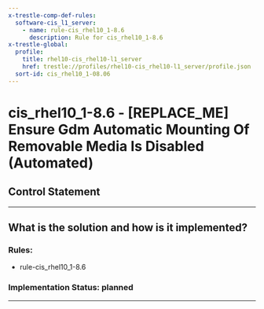 ```yaml
---
x-trestle-comp-def-rules:
  software-cis_l1_server:
    - name: rule-cis_rhel10_1-8.6
      description: Rule for cis_rhel10_1-8.6
x-trestle-global:
  profile:
    title: rhel10-cis_rhel10-l1_server
    href: trestle://profiles/rhel10-cis_rhel10-l1_server/profile.json
  sort-id: cis_rhel10_1-08.06
---
```


# cis_rhel10_1-8.6 - \[REPLACE_ME\] Ensure Gdm Automatic Mounting Of Removable Media Is Disabled (Automated)

## Control Statement

______________________________________________________________________

## What is the solution and how is it implemented?

<!-- For implementation status enter one of: implemented, partial, planned, alternative, not-applicable -->

<!-- Note that the list of rules under ### Rules: is read-only and changes will not be captured after assembly to JSON -->

<!-- Add control implementation description here for control: cis_rhel10_1-8.6 -->

### Rules:

  - rule-cis_rhel10_1-8.6

### Implementation Status: planned

______________________________________________________________________

